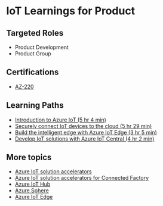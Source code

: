 # IoT Learnings for Product

## Targeted Roles

* Product Development
* Product Group

## Certifications

* [AZ-220](https://docs.microsoft.com/en-us/learn/certifications/azure-iot-developer-specialty)

## Learning Paths

* [Introduction to Azure IoT (5 hr 4 min)](https://docs.microsoft.com/en-us/learn/paths/introduction-to-azure-iot/)
* [Securely connect IoT devices to the cloud  (5 hr 29 min)](https://docs.microsoft.com/learn/paths/securely-connect-iot-devices/)
* [Build the intelligent edge with Azure IoT Edge (3 hr 5 min)](https://docs.microsoft.com/learn/paths/build-intelligent-edge-with-azure-iot-edge/)
* [Develop IoT solutions with Azure IoT Central (4 hr 2 min)](https://docs.microsoft.com/learn/paths/develop-iot-solutions-with-azure-iot-central/)

## More topics
* [Azure IoT solution accelerators](https://docs.microsoft.com/en-us/azure/iot-accelerators/about-iot-accelerators)
* [Azure IoT solution accelerators for Connected Factory](https://www.azureiotsolutions.com/Accelerators#description/connected-factory)
* [Azure IoT Hub](https://azure.microsoft.com/en-us/services/iot-hub/)
* [Azure Sphere](https://azure.microsoft.com/en-us/services/azure-sphere/)
* [Azure IoT Edge](https://azure.microsoft.com/en-us/services/iot-edge/)
